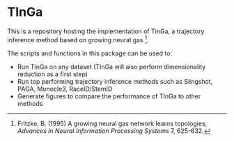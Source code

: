 # TInGa
This is a repository hosting the implementation of TinGa, a trajectory inference method based on growing neural gas [^1].

[^1]: Fritzke, B. (1995) A growing neural gas network learns topologies, _Advances in Neural Information Processing Systems_ 7, 625-632.

The scripts and functions in this package can be used to:

* Run TInGa on any dataset (TInGa will also perform dimensionality reduction as a first step)
* Run top performing trajectory inference methods such as Slingshot, PAGA, Monocle3, RaceID/StemID
* Generate figures to compare the performance of TInGa to other methods



